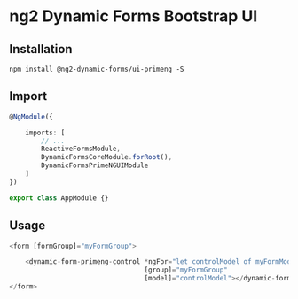 # ng2 Dynamic Forms Bootstrap UI

## Installation
```
npm install @ng2-dynamic-forms/ui-primeng -S
```

## Import
```ts
@NgModule({

    imports: [
        // ...
        ReactiveFormsModule,
        DynamicFormsCoreModule.forRoot(),
        DynamicFormsPrimeNGUIModule
    ]
})

export class AppModule {}
```

## Usage
```ts
<form [formGroup]="myFormGroup">

    <dynamic-form-primeng-control *ngFor="let controlModel of myFormModel"
                                  [group]="myFormGroup"
                                  [model]="controlModel"></dynamic-form-primeng-control>
</form>
```